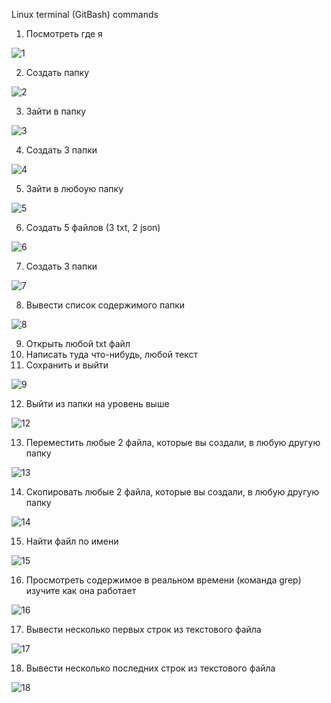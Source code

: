 Linux terminal (GitBash) commands
1) Посмотреть где я 

![1](https://user-images.githubusercontent.com/130400251/232338151-5ff41e54-8bef-4888-90eb-1ce7d087c781.png)

2) Создать папку 

![2](https://user-images.githubusercontent.com/130400251/232338452-fd5700ea-72f9-49d3-ac7b-83bb18db74b2.png)

3) Зайти в папку

![3](https://user-images.githubusercontent.com/130400251/232338608-5307ef5e-21a0-43df-a26f-c8388b8b5bdb.png)

4) Создать 3 папки

![4](https://user-images.githubusercontent.com/130400251/232338703-fec33cba-9c89-441c-8b65-7cb74da0e999.png)

5) Зайти в любоую папку

![5](https://user-images.githubusercontent.com/130400251/232338759-e1b0739e-87d1-494c-b664-d5ceaf1a56c3.png)

6) Создать 5 файлов (3 txt, 2 json)

![6](https://user-images.githubusercontent.com/130400251/232338867-25e7d916-a8e6-442f-9751-1757159f147b.png)

7) Создать 3 папки

![7](https://user-images.githubusercontent.com/130400251/232338963-d7dc7daf-f677-401a-804a-38aa56dcc052.png)

8. Вывести список содержимого папки

![8](https://user-images.githubusercontent.com/130400251/232339050-45a2bf3f-41dc-4365-a18d-2e41d6d7d8a3.png)

9) Открыть любой txt файл
10) Написать туда что-нибудь, любой текст
11) Сохранить и выйти

![9](https://user-images.githubusercontent.com/130400251/232339225-583a8981-52e9-45ac-9c49-374e7e629370.png)

12) Выйти из папки на уровень выше

![12](https://user-images.githubusercontent.com/130400251/232339501-3f7b3ae3-add9-4fc8-99b1-9e6e2df042ca.png)

13) Переместить любые 2 файла, которые вы создали, в любую другую папку

![13](https://user-images.githubusercontent.com/130400251/232339705-9da76f64-94a1-49cb-8f19-3f7fd70bf214.png)

14) Cкопировать любые 2 файла, которые вы создали, в любую другую папку

![14](https://user-images.githubusercontent.com/130400251/232339847-b689ad90-49ec-471a-a912-3666822b21e1.png)

15) Найти файл по имени

![15](https://user-images.githubusercontent.com/130400251/232340189-01980fdc-8f97-4b31-9b56-d0ca5c2fd0f0.png)

16) Просмотреть содержимое в реальном времени (команда grep) изучите как она работает

![16](https://user-images.githubusercontent.com/130400251/232341571-984ea642-a8bb-4cfc-8a70-ed858f9e682c.png)

17) Вывести несколько первых строк из текстового файла

![17](https://user-images.githubusercontent.com/130400251/232341807-476ff426-d4e0-4f1e-ac02-999b167a60ea.png)

18) Вывести несколько последних строк из текстового файла

![18](https://user-images.githubusercontent.com/130400251/232341863-db4f56f0-5e4a-4117-b77d-abba109eef1e.png)


